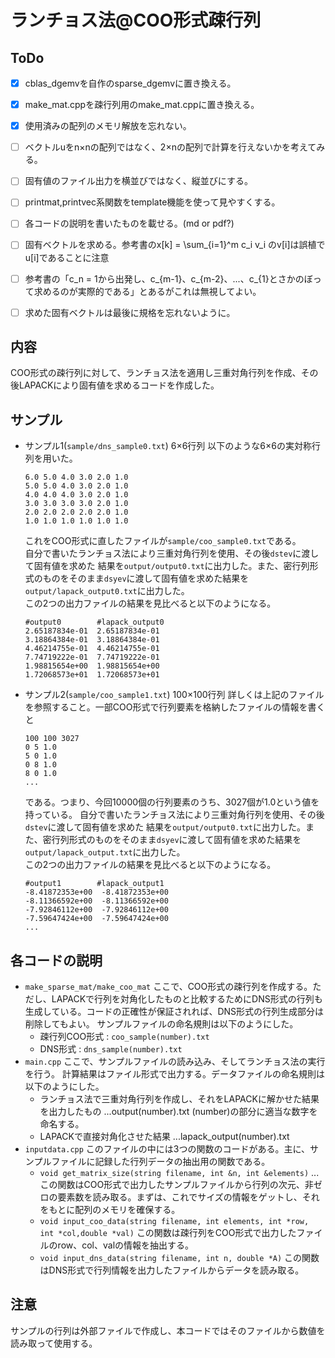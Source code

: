 # ランチョス法@COO形式疎行列

## ToDo
- [x] cblas_dgemvを自作のsparse_dgemvに置き換える。<br>
- [x] make_mat.cppを疎行列用のmake_mat.cppに置き換える。<br>
- [x] 使用済みの配列のメモリ解放を忘れない。<br>
- [ ] ベクトルuをn×nの配列ではなく、2×nの配列で計算を行えないかを考えてみる。<br>
- [ ] 固有値のファイル出力を横並びではなく、縦並びにする。<br>
- [ ] printmat,printvec系関数をtemplate機能を使って見やすくする。<br>
- [ ] 各コードの説明を書いたものを載せる。(md or pdf?)<br>
- [ ] 固有ベクトルを求める。参考書のx[k] = \sum_{i=1}^m c_i v_i のv[i]は誤植でu[i]であることに注意
- [ ] 参考書の「c_n = 1から出発し、c_{m-1}、c_{m-2}、...、c_{1}とさかのぼって求めるのが実際的である」とあるがこれは無視してよい。
- [ ] 求めた固有ベクトルは最後に規格を忘れないように。


## 内容
COO形式の疎行列に対して、ランチョス法を適用し三重対角行列を作成、その後LAPACKにより固有値を求めるコードを作成した。

## サンプル
- サンプル1(`sample/dns_sample0.txt`) 6×6行列
    以下のような6×6の実対称行列を用いた。
    ~~~
    6.0 5.0 4.0 3.0 2.0 1.0
    5.0 5.0 4.0 3.0 2.0 1.0
    4.0 4.0 4.0 3.0 2.0 1.0
    3.0 3.0 3.0 3.0 2.0 1.0
    2.0 2.0 2.0 2.0 2.0 1.0
    1.0 1.0 1.0 1.0 1.0 1.0
    ~~~
    これをCOO形式に直したファイルが`sample/coo_sample0.txt`である。<br>
    自分で書いたランチョス法により三重対角行列を使用、その後`dstev`に渡して固有値を求めた
    結果を`output/output0.txt`に出力した。また、密行列形式のものをそのまま`dsyev`に渡して固有値を求めた結果を`output/lapack_output0.txt`に出力した。<br>
    この2つの出力ファイルの結果を見比べると以下のようになる。
    ~~~
    #output0        #lapack_output0
    2.65187834e-01  2.65187834e-01
    3.18864384e-01  3.18864384e-01
    4.46214755e-01  4.46214755e-01
    7.74719222e-01  7.74719222e-01
    1.98815654e+00  1.98815654e+00
    1.72068573e+01  1.72068573e+01
    ~~~

- サンプル2(`sample/coo_sample1.txt`) 100×100行列
    詳しくは上記のファイルを参照すること。一部COO形式で行列要素を格納したファイルの情報を書くと
    ~~~
    100 100 3027
    0 5 1.0
    5 0 1.0
    0 8 1.0
    8 0 1.0
    ...
    ~~~
    である。つまり、今回10000個の行列要素のうち、3027個が1.0という値を持っている。
    自分で書いたランチョス法により三重対角行列を使用、その後`dstev`に渡して固有値を求めた
    結果を`output/output0.txt`に出力した。また、密行列形式のものをそのまま`dsyev`に渡して固有値を求めた結果を`output/lapack_output.txt`に出力した。<br>
    この2つの出力ファイルの結果を見比べると以下のようになる。
    ~~~
    #output1        #lapack_output1
    -8.41872353e+00  -8.41872353e+00
    -8.11366592e+00  -8.11366592e+00
    -7.92846112e+00  -7.92846112e+00
    -7.59647424e+00  -7.59647424e+00
    ...
    ~~~

## 各コードの説明
- `make_sparse_mat/make_coo_mat`
    ここで、COO形式の疎行列を作成する。ただし、LAPACKで行列を対角化したものと比較するためにDNS形式の行列も
    生成している。コードの正確性が保証されれば、DNS形式の行列生成部分は削除してもよい。
    サンプルファイルの命名規則は以下のようにした。
    - 疎行列COO形式 : `coo_sample(number).txt`
    - DNS形式 : `dns_sample(number).txt`
- `main.cpp`
    ここで、サンプルファイルの読み込み、そしてランチョス法の実行を行う。
    計算結果はファイル形式で出力する。データファイルの命名規則は以下のようにした。
    - ランチョス法で三重対角行列を作成し、それをLAPACKに解かせた結果を出力したもの
        ...output(number).txt   (number)の部分に適当な数字を命名する。
    - LAPACKで直接対角化させた結果
        ...lapack_output(number).txt
- `inputdata.cpp`
    このファイルの中には3つの関数のコードがある。主に、サンプルファイルに記録した行列データの抽出用の関数である。
    - `void get_matrix_size(string filename, int &n, int &elements)`
        ...この関数はCOO形式で出力したサンプルファイルから行列の次元、非ゼロの要素数を読み取る。まずは、これでサイズの情報をゲットし、それをもとに配列のメモリを確保する。
    - `void input_coo_data(string filename, int elements, int *row, int *col,double *val)`
        この関数は疎行列をCOO形式で出力したファイルのrow、col、valの情報を抽出する。
    -  `void input_dns_data(string filename, int n, double *A)`
        この関数はDNS形式で行列情報を出力したファイルからデータを読み取る。
            

## 注意
サンプルの行列は外部ファイルで作成し、本コードではそのファイルから数値を読み取って使用する。